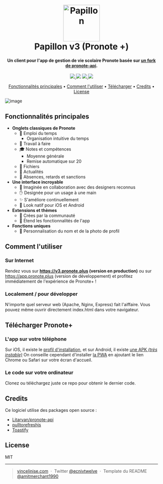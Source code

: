 
<h1 align="center">
  <br>
  <a href="https://github.com/ecnivtwelve/Papillon"><img src="https://i.ibb.co/MMfxNKq/Frame-23.png" alt="Papillon" width="120"></a>
  <br>
  <b>Papillon</b> v3 (Pronote +)
  <br>
</h1>

<h4 align="center">Un client pour l'app de gestion de vie scolaire Pronote basée sur <a href="https://github.com/ecnivtwelve/pronote-api" target="_blank">un fork de pronote-api</a>.</h4>

<p align="center">
  <a href="https://img.shields.io/github/issues/ecnivtwelve/Papillon">
    <img src="https://img.shields.io/github/issues/ecnivtwelve/Papillon">
  </a>
  <a href="https://img.shields.io/github/forks/ecnivtwelve/Papillon"><img src="https://img.shields.io/github/forks/ecnivtwelve/Papillon"></a>
  <a href="https://img.shields.io/github/stars/ecnivtwelve/Papillon">
      <img src="https://img.shields.io/github/stars/ecnivtwelve/Papillon">
  </a>
  <a href="https://img.shields.io/github/license/ecnivtwelve/Papillon">
    <img src="https://img.shields.io/github/license/ecnivtwelve/Papillon">
  </a>
</p>

<p align="center">
  <a href="#fonctionnalités-principales">Fonctionnalités principales</a> •
  <a href="#comment-lutiliser">Comment l'utiliser</a> •
  <a href="#télécharger-pronote">Télécharger</a> •
  <a href="#credits">Credits</a> •
  <a href="#license">License</a>
</p>

![image](https://user-images.githubusercontent.com/32978709/192060701-90089af7-072a-4c9f-870e-8763c4d1b5bb.png)

## Fonctionnalités principales

* **Onglets classiques de Pronote**
    - 📆 Emploi du temps
        + Organisation intuitive du temps
    - 📑 Travail à faire
    - 🎓 Notes et compétences
        + Moyenne générale
        + Remise automatique sur 20
    - 📂 Fichiers
    - 📰 Actualités
    - 🚪 Absences, retards et sanctions
* **Une interface incroyable**
    - 🎨 Imaginée en collaboration avec des designers reconnus
    - ✋ Designée pour un usage à une main
    - ✨ S'améliore continuellement
    - 📱 Look natif pour iOS et Android
* **Extensions et thèmes**
    - 🕺 Crées par la communauté
    - 🤯 Étend les fonctionnalités de l'app
* **Fonctions uniques**
    - 📸 Personnalisation du nom et de la photo de profil

## Comment l'utiliser

### Sur Internet
Rendez vous sur **https://v3.pronote.plus (version en production)** ou sur https://app.pronote.plus (version de développement) et profitez immédiatement de l'expérience de Pronote+ !

### Localement / pour développer
N'importe quel serveur web (Apache, Nginx, Express) fait l'aiffaire. Vous pouvez même ouvrir directement index.html dans votre navigateur.

## Télécharger Pronote+

### L'app sur votre téléphone
Sur iOS, il existe le [profil d'installation](https://pronote.plus/download/PronotePlus.mobileconfig), et sur Android, il existe [une APK *(très instable)*](https://pronote.plus/download/PronotePlus.apk)
On conseille cependant d'installer [la PWA](https://v3.pronote.plus/) en ajoutant le lien Chrome ou Safari sur votre écran d'accueil.

### Le code sur votre ordinateur
Clonez ou téléchargez juste ce repo pour obtenir le dernier code.

## Credits

Ce logiciel utilise des packages open source :

- [Litarvan/pronote-api](https://github.com/Litarvan/pronote-api)
- [pulltorefreshjs](https://www.npmjs.com/package/pulltorefreshjs)
- [Toastify](b/master/README.md)

## License

MIT

---

> [vincelinise.com](https://www.vincelinise.com) &nbsp;&middot;&nbsp;
> Twitter [@ecnivtwelve](https://twitter.com/ecnivtwelve) &nbsp;&middot;&nbsp;
> Template du README [@amitmerchant1990](https://github.com/amitmerchant1990)

